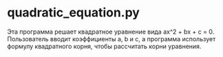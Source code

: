 # quadratic_equation.py

Эта программа решает квадратное уравнение вида ax^2 + bx + c = 0. Пользователь вводит коэффициенты a, b и c, а программа использует формулу квадратного корня, чтобы рассчитать корни уравнения.
